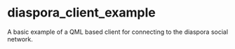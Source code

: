 # diaspora_client_example
A basic example of a QML based client for connecting to the diaspora social network.

